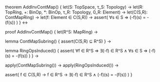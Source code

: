 theorem AddInvContMap() {
  let(S: TopSpace, τ_S: Topology) →
  let(R: TopRing, +: BinOp, *: BinOp, τ_R: Topology, 0_R: Element) →
  let(C(S,R): ContMapRing) →
  let(f: Element ∈ C(S,R)) →
  assert(
    ∀s ∈ S ⇒ (-f)(s) = -(f(s))
  )
} ↔

proof AddInvContMap() {
  let(R^S: MapRing) →
  
  lemma ContMapSubring() {
    assert(C(S,R) ⊆ R^S)
  } →
  
  lemma RingOpsInduced() {
    assert(
      ∀f ∈ R^S ⇒ 
      ∃(-f) ∈ R^S ∧
      ∀s ∈ S ⇒ (-f)(s) = -(f(s))
    )
  } →
  
  apply(ContMapSubring()) →
  apply(RingOpsInduced()) →
  
  assert(
    f ∈ C(S,R) →
    f ∈ R^S →
    ∃(-f) ∈ R^S ∧
    (-f)(s) = -(f(s))
  )
}